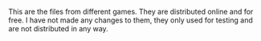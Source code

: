 This are the files from different games. They are distributed online and for free. I have not made any changes to them, they only used for testing and are not distributed in any way.